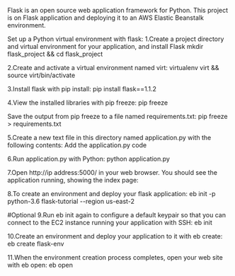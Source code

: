 Flask is an open source web application framework for Python. This project is on Flask application and deploying it to an AWS Elastic Beanstalk environment.

Set up a Python virtual environment with flask:
1.Create a project directory and virtual environment for your application, and install Flask
mkdir flask_project && cd flask_project 

2.Create and activate a virtual environment named virt:
virtualenv virt && source virt/bin/activate

3.Install flask with pip install:
pip install flask==1.1.2

4.View the installed libraries with pip freeze:
pip freeze

Save the output from pip freeze to a file named requirements.txt:
pip freeze > requirements.txt

5.Create a new text file in this directory named application.py with the following contents:
Add the application.py code 

6.Run application.py with Python:
python application.py

7.Open  http://ip address:5000/ in your web browser. You should see the application running, showing the index page:

8.To create an environment and deploy your flask application:
eb init -p python-3.6 flask-tutorial --region us-east-2

#Optional 
9.Run eb init again to configure a default keypair so that you can connect to the EC2 instance running your application with SSH:
eb init

10.Create an environment and deploy your application to it with eb create:
eb create flask-env

11.When the environment creation process completes, open your web site with eb open:
eb open
